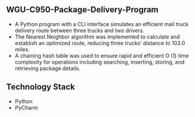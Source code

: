 ## WGU-C950-Package-Delivery-Program
- A Python program with a CLI interface simulates an efficient mail truck delivery route between three trucks and two drivers.
- The Nearest Neighbor algorithm was implemented to calculate and establish an optimized route, reducing three trucks’ distance to 103.0 miles.
- A chaining hash table was used to ensure rapid and efficient O (1) time complexity for operations including searching, inserting, storing, and retrieving package details.

## Technology Stack
- Python
- PyCharm

